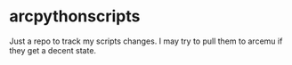 # arcpythonscripts
Just a repo to track my scripts changes. I may try to pull them to arcemu if they get a decent state.
